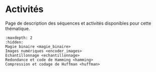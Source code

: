 # Activités

Page de description des séquences et activités disponibles pour cette thématique.

```{toctree}
:maxdepth: 2
:hidden:
Magie binaire <magie_binaire>
Images numériques <encoder_images>
Echantillonnage <echantillonnage>
Redondance et code de Hamming <hamming>
Compression et codage de Huffman <huffman>
```